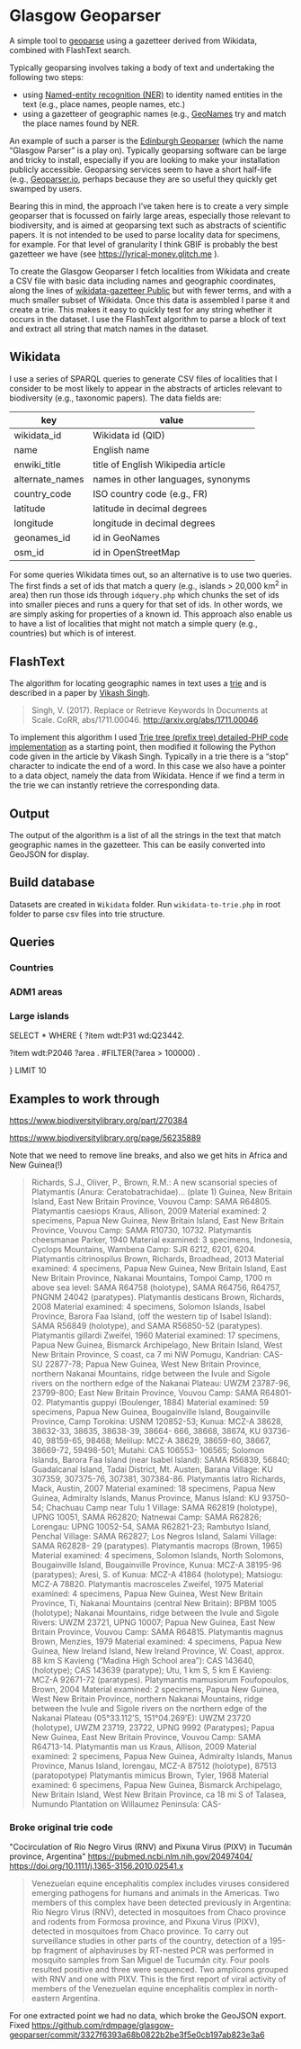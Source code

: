 # Glasgow Geoparser

A simple tool to [geoparse](https://en.wikipedia.org/wiki/Toponym_resolution) using a gazetteer derived from Wikidata, combined with FlashText search. 

Typically geoparsing involves taking a body of text and undertaking the following two steps:
- using [Named-entity recognition (NER)](https://en.wikipedia.org/wiki/Named-entity_recognition) to identity named entities in the text (e.g., place names, people names, etc.)
- using a gazetteer of geographic names (e.g., [GeoNames](http://www.geonames.org) try and match the place names found by NER.

An example of such a parser is the [Edinburgh Geoparser](https://www.ltg.ed.ac.uk/software/geoparser/) (which the name “Glasgow Parser” is a play on). Typically geoparsing software can be large and tricky to install, especially if you are looking to make your installation publicly accessible. Geoparsing services seem to have a short half-life (e.g., [Geoparser.io](https://geoparser.io), perhaps because they are so useful they quickly get swamped by users.

Bearing this in mind, the approach I’ve taken here is to create a very simple geoparser that is focussed on fairly large areas, especially those relevant to biodiversity, and is aimed at geoparsing text such as abstracts of scientific papers. It is not intended to be used to parse locality data for specimens, for example. For that level of granularity I think GBIF is probably the best gazetteer we have (see https://lyrical-money.glitch.me ).

To create the Glasgow Geoparser I fetch localities from Wikidata and create a CSV file with basic data including names and geographic coordinates, along the lines of [wikidata-gazetteer
Public](https://github.com/Wikidata-Gazetteer/wikidata-gazetteer) but with fewer terms, and with a much smaller subset of Wikidata. Once this data is assembled I parse it and create a  trie. This makes it easy to quickly test for any string whether it occurs in the dataset. I use the FlashText algorithm to parse a block of text and extract all string that match names in the dataset. 


## Wikidata

I use a series of SPARQL queries to generate CSV files of localities that I consider to be most likely to appear in the abstracts of articles relevant to biodiversity (e.g., taxonomic papers). The data fields are:

key | value
-- | --
wikidata_id | Wikidata id (QID)
name | English name
enwiki_title | title of English Wikipedia article
alternate_names | names in other languages, synonyms
country_code | ISO country code (e.g., FR)
latitude | latitude in decimal degrees
longitude | longitude in decimal degrees
geonames_id | id in GeoNames
osm_id | id in OpenStreetMap

For some queries Wikidata times out, so an alternative is to use two queries. The first finds a set of ids that match a query (e.g., islands > 20,000 km<sup>2</sup> in area) then run those ids through `idquery.php` which chunks the set of ids into smaller pieces and runs a query for that set of ids. In other words, we are simply asking for properties of a known id. This approach also enable us to have a list of localities that might not match a simple query (e.g., countries) but which is of interest.


## FlashText

The algorithm for locating geographic names in text uses a [trie](https://en.wikipedia.org/wiki/Trie) and is described in a paper by [Vikash Singh](https://github.com/vi3k6i5).

> Singh, V. (2017). Replace or Retrieve Keywords In Documents at Scale. CoRR, abs/1711.00046. http://arxiv.org/abs/1711.00046

To implement this algorithm I used [Trie tree (prefix tree) detailed-PHP code implementation](https://www.programmerall.com/article/4530755185/) as a starting point, then modified it following the Python code given in the article by Vikash Singh. Typically in a trie there is a “stop” character to indicate the end of a word. In this case we also have a pointer to a data object, namely the data from Wikidata. Hence if we find a term in the trie we can instantly retrieve the corresponding data.

## Output

The output of the algorithm is a list of all the strings in the text that match geographic names in the gazetteer. This can be easily converted into GeoJSON for display.


## Build database

Datasets are created in `Wikidata` folder. Run `wikidata-to-trie.php` in root folder to parse csv files into trie structure.


## Queries


### Countries

### ADM1 areas

### Large islands



SELECT * WHERE {
  ?item wdt:P31 wd:Q23442.
  
  ?item wdt:P2046 ?area .
  #FILTER(?area > 100000) .
  
  
}
LIMIT 10




## Examples to work through


https://www.biodiversitylibrary.org/part/270384

https://www.biodiversitylibrary.org/page/56235889

Note that we need to remove line breaks, and also we get hits in Africa and New Guinea(!)

> Richards, S.J., Oliver, P., Brown, R.M.: A new scansorial species of Platymantis (Anura: Ceratobatrachidae)...  (plate 1)  Guinea, New Britain Island, East New Britain  Province, Vouvou Camp: SAMA R64805.  Platymantis caesiops Kraus, Allison, 2009  Material examined: 2 specimens, Papua New  Guinea, New Britain Island, East New Britain  Province, Vouvou Camp: SAMA R10730, 10732.  Platymantis cheesmanae Parker, 1940  Material examined: 3 specimens, Indonesia,  Cyclops Mountains, Wambena Camp: SJR 6212,  6201, 6204.  Platymantis citrinospilus Brown, Richards,  Broadhead, 2013  Material examined: 4 specimens, Papua New  Guinea, New Britain Island, East New Britain  Province, Nakanai Mountains, Tompoi Camp, 1700  m above sea level: SAMA R64758 (holotype), SAMA  R64756, R64757, PNGNM 24042 (paratypes).  Platymantis desticans Brown, Richards, 2008  Material examined: 4 specimens, Solomon  Islands, Isabel Province, Barora Faa Island, (off  the western tip of Isabel Island): SAMA R56849  (holotype), and SAMA R56850-52 (paratypes).  Platymantis gillardi Zweifel, 1960  Material examined: 17 specimens, Papua New  Guinea, Bismarck Archipelago, New Britain Island,  West New Britain Province, S coast, ca 7 mi NW  Pomugu, Kandrian: CAS-SU 22877-78; Papua  New Guinea, West New Britain Province, northern  Nakanai Mountains, ridge between the Ivule and  Sigole rivers on the northern edge of the Nakanai  Plateau: UWZM 23787-96, 23799-800; East New  Britain Province, Vouvou Camp: SAMA R64801-02.  Platymantis guppyi (Boulenger, 1884)  Material examined: 59 specimens, Papua New  Guinea, Bougainville Island, Bougainville Province, Camp Torokina: USNM 120852-53; Kunua: MCZ-A 38628, 38632-33, 38635, 38638-39, 38664-  666, 38668, 38674, KU 93736-40, 98159-65,  98468; Melilup: MCZ-A 38629, 38659-60, 38667,  38669-72, 59498-501; Mutahi: CAS 106553-  106565; Solomon Islands, Barora Faa Island (near  Isabel Island): SAMA R56839, 56840; Guadalcanal Island, Tadai District, Mt. Austen, Barana Village:  KU 307359, 307375-76, 307381, 307384-86.  Platymantis latro Richards, Mack, Austin, 2007  Material examined: 18 specimens, Papua New  Guinea, Admiralty Islands, Manus Province, Manus Island: KU 93750-54; Chachuau Camp near Tulu  1 Village: SAMA R62819 (holotype), UPNG 10051,  SAMA R62820; Natnewai Camp: SAMA R62826;  Lorengau: UPNG 10052-54, SAMA R62821-23;  Rambutyo Island, Penchal Village: SAMA R62827;  Los Negros Island, Salami Village: SAMA R62828-  29 (paratypes).  Platymantis macrops (Brown, 1965)  Material examined: 4 specimens, Solomon  Islands, North Solomons, Bougainville Island,  Bougainville Province, Kunua: MCZ-A 38195-96  (paratypes); Aresi, S. of Kunua: MCZ-A 41864  (holotype); Matsiogu: MCZ-A 78820.  Platymantis macrosceles Zweifel, 1975  Material examined: 4 specimens, Papua New  Guinea, West New Britain Province, Ti, Nakanai  Mountains (central New Britain): BPBM 1005  (holotype); Nakanai Mountains, ridge between  the Ivule and Sigole Rivers: UWZM 23721, UPNG  10007; Papua New Guinea, East New Britain  Province, Vouvou Camp: SAMA R64815.  Platymantis magnus Brown, Menzies, 1979  Material examined: 4 specimens, Papua New  Guinea, New Ireland Island, New Ireland Province,  W. Coast, approx. 88 km S Kavieng (“Madina  High School area”): CAS 143640, (holotype); CAS  143639 (paratype); Utu, 1 km S, 5 km E Kavieng:  MCZ-A 92671-72 (paratypes).  Platymantis mamusiorum Foufopoulos, Brown,  2004  Material examined: 2 specimens, Papua New  Guinea, West New Britain Province, northern  Nakanai Mountains, ridge between the Ivule and  Sigole rivers on the northern edge of the Nakanai  Plateau (05°33.112’S, 151°04.269’E): UWZM  23720 (holotype), UWZM 23719, 23722, UPNG  9992 (Paratypes); Papua New Guinea, East New  Britain Province, Vouvou Camp: SAMA R64713-14.  Platymantis man us Kraus, Allison, 2009  Material examined: 2 specimens, Papua New  Guinea, Admiralty Islands, Manus Province, Manus Island, lorengau, MCZ-A 87512 (holotype), 87513  (paratopotype)  Platymantis mimicus Brown, Tyler, 1968  Material examined: 6 specimens, Papua New  Guinea, Bismarck Archipelago, New Britain Island,  West New Britain Province, ca 18 mi S of Talasea,  Numundo Plantation on Willaumez Peninsula: CAS-

### Broke original trie code

"Cocirculation of Rio Negro Virus (RNV) and Pixuna Virus (PIXV) in Tucumán province, Argentina" https://pubmed.ncbi.nlm.nih.gov/20497404/ https://doi.org/10.1111/j.1365-3156.2010.02541.x

> Venezuelan equine encephalitis complex includes viruses considered emerging pathogens for humans and animals in the Americas. Two members of this complex have been detected previously in Argentina: Rio Negro Virus (RNV), detected in mosquitoes from Chaco province and rodents from Formosa province, and Pixuna Virus (PIXV), detected in mosquitoes from Chaco province. To carry out surveillance studies in other parts of the country, detection of a 195-bp fragment of alphaviruses by RT-nested PCR was performed in mosquito samples from San Miguel de Tucumán city. Four pools resulted positive and three were sequenced. Two amplicons grouped with RNV and one with PIXV. This is the first report of viral activity of members of the Venezuelan equine encephalitis complex in north-eastern Argentina.

For one extracted point we had no data, which broke the GeoJSON export. Fixed https://github.com/rdmpage/glasgow-geoparser/commit/3327f6393a68b0822b2be3f5e0cb197ab823e3a6
